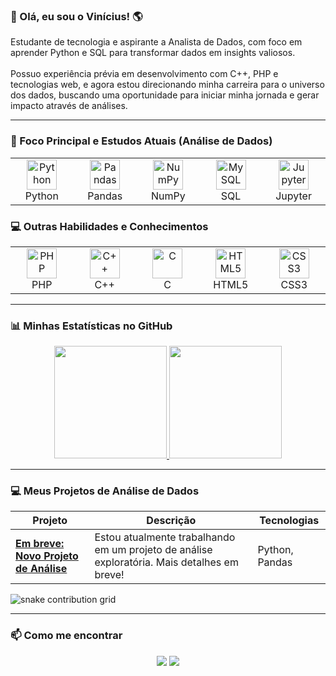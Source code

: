 ### 👋 Olá, eu sou o Vinícius! 🌎

<p align="left"> 
  Estudante de tecnologia e aspirante a Analista de Dados, com foco em aprender Python e SQL para transformar dados em insights valiosos.
<br><br>
  Possuo experiência prévia em desenvolvimento com C++, PHP e tecnologias web, e agora estou direcionando minha carreira para o universo dos dados, buscando uma oportunidade para iniciar minha jornada e gerar impacto através de análises.
</p>

---

### 🚀 Foco Principal e Estudos Atuais (Análise de Dados)
<table align="center">
  <tr>
    <td align="center" width="96">
        <img src="https://cdn.jsdelivr.net/gh/devicons/devicon/icons/python/python-original.svg" width="48" height="48" alt="Python" />
      <br>Python
    </td>
    <td align="center" width="96">
        <img src="https://cdn.jsdelivr.net/gh/devicons/devicon/icons/pandas/pandas-original.svg" width="48" height="48" alt="Pandas" />
      <br>Pandas
    </td>
    <td align="center" width="96">
        <img src="https://cdn.jsdelivr.net/gh/devicons/devicon/icons/numpy/numpy-original.svg" width="48" height="48" alt="NumPy" />
      <br>NumPy
    </td>
     <td align="center" width="96">
        <img src="https://cdn.jsdelivr.net/gh/devicons/devicon/icons/mysql/mysql-original-wordmark.svg" width="48" height="48" alt="MySQL" />
      <br>SQL
    </td>
    <td align="center" width="96">
        <img src="https://cdn.jsdelivr.net/gh/devicons/devicon/icons/jupyter/jupyter-original-wordmark.svg" width="48" height="48" alt="Jupyter" />
      <br>Jupyter
    </td>
  </tr>
</table>

### 💻 Outras Habilidades e Conhecimentos
<table align="center">
  <tr>
    <td align="center" width="96">
        <img src="https://cdn.jsdelivr.net/gh/devicons/devicon/icons/php/php-original.svg" width="48" height="48" alt="PHP" />
      <br>PHP
    </td>
    <td align="center" width="96">
        <img src="https://cdn.jsdelivr.net/gh/devicons/devicon/icons/cplusplus/cplusplus-original.svg" width="48" height="48" alt="C++" />
      <br>C++
    </td>
    <td align="center" width="96">
        <img src="https://cdn.jsdelivr.net/gh/devicons/devicon/icons/c/c-original.svg" width="48" height="48" alt="C" />
      <br>C
    </td>
    <td align="center" width="96">
        <img src="https://cdn.jsdelivr.net/gh/devicons/devicon/icons/html5/html5-original.svg" width="48" height="48" alt="HTML5" />
      <br>HTML5
    </td>
    <td align="center" width="96">
        <img src="https://cdn.jsdelivr.net/gh/devicons/devicon/icons/css3/css3-original.svg" width="48" height="48" alt="CSS3" />
      <br>CSS3
    </td>
  </tr>
</table>

---

### 📊 Minhas Estatísticas no GitHub

<div align="center">
  <a href="https://github.com/vinidma">
    <img height="180em" src="https://github-readme-stats.vercel.app/api?username=vinidma&show_icons=true&theme=aura&include_all_commits=true&count_private=true"/>
    <img height="180em" src="https://github-readme-stats.vercel.app/api/top-langs/?username=vinidma&layout=compact&langs_count=7&theme=aura"/>
  </a>
</div>

---

### 💻 Meus Projetos de Análise de Dados
<table>
  <thead>
    <tr>
      <th>Projeto</th>
      <th>Descrição</th>
      <th>Tecnologias</th>
    </tr>
  </thead>
  <tbody>
    <tr>
      <td><a href="#"><strong>Em breve: Novo Projeto de Análise</strong></a></td>
      <td>Estou atualmente trabalhando em um projeto de análise exploratória. Mais detalhes em breve!</td>
      <td>Python, Pandas</td>
    </tr>
  </tbody>
</table>

<img src="https://github-contribution-grid-snake.vercel.app/api?user=vinidma&theme=aura" alt="snake contribution grid" />

---

### 📫 Como me encontrar
<p align="center">
  <a href="https://www.linkedin.com/in/vin%C3%ADcius-dinis-249023234/" target="_blank"><img src="https://img.shields.io/badge/-LinkedIn-%230077B5?style=for-the-badge&logo=linkedin&logoColor=white"></a>
  <a href="mailto:dinisv46@gmail.com" target="_blank"><img src="https://img.shields.io/badge/Gmail-D14836?style=for-the-badge&logo=gmail&logoColor=white"></a>
</p>
